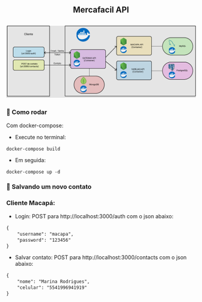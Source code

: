 <h2 align="center">
    Mercafacil API
</h2>
<h2 align="center">
    <img src=".github/diagram.png" alt="Image of web mobile friendly landing page" width="1000">
</h2>

### :running: Como rodar

Com docker-compose:

- Execute no terminal:
```
docker-compose build
```
- Em seguida:
```
docker-compose up -d
```

### :busts_in_silhouette: Salvando um novo contato

### Cliente Macapá:

- Login: POST para http://localhost:3000/auth com o json abaixo:
```
{
	"username": "macapa",
	"password": "123456"
}
```
- Salvar contato: POST para http://localhost:3000/contacts com o json abaixo:
```
{
	"nome": "Marina Rodrigues",
	"celular": "5541996941919"
}
```


